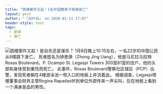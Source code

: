 ```yaml
---
title: "跳楼案件又起！1名中国籍男子跳楼身亡"
layout: post
author: "「白叶白」 on 2020-01-11 17:07"
header-style: text
tags:
  - 新闻
  - 身亡
---
```


<img src="http://images.feileyuan.com/images/ueditor/202001111707000007.jpg" title="跳楼案件又起！是自杀还是谋杀？" alt="跳楼案件又起！是自杀还是谋杀？">
1月8日晚上10:15左右，一名22岁的中国公民从8楼跳下身亡。
死者姓名为钟景焕（Zhong Jing Uang），他是马尼拉马拉特Roxas Boulevard，P. Ocampo St. Legaspi Towers 300室81室的住户，他的头部和身体受到重伤而死亡。
此事件，Roxas Boulevard警察社区辖区（PCP）出警，发现死者躺在4楼游泳池一侧入口的地板上并流着血。
根据调查，Legaspi塔楼董事会财务主管Rogina Rapadas听到单位外部传来一声尖叫，后在地板上看到一个满身是血的男性。

